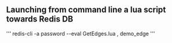 ## Launching from command line a lua script towards Redis DB

'''
redis-cli -a password --eval GetEdges.lua , demo_edge
'''
